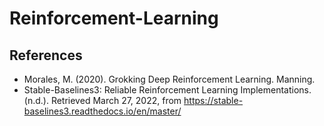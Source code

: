 # Reinforcement-Learning
## References
* Morales, M. (2020). Grokking Deep Reinforcement Learning. Manning. 
* Stable-Baselines3: Reliable Reinforcement Learning Implementations. (n.d.). Retrieved March 27, 2022, from https://stable-baselines3.readthedocs.io/en/master/ 
